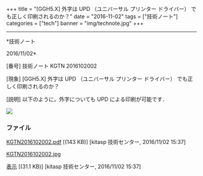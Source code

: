 ﻿+++
title = "[GGH5.X] 外字は UPD （ユニバーサル プリンター ドライバー） でも正しく印刷されるのか？"
date = "2016-11-02"
tags = ["技術ノート"]
categories = ["tech"]
banner = "img/technote.jpg"
+++

-----------------------------------------------------------------------------------------------------------------------------

*技術ノート

2016/11/02*


[番号]
技術ノート KGTN 2016102002

[現象]
[GGH5.X] 外字は UPD （ユニバーサル プリンター ドライバー）
でも正しく印刷されるのか？

[説明]
以下のように，外字についても UPD による印刷が可能です．

![](http://techreport.kitasp.net/attachments/download/3176/KGTN2016102002.jpg)


### ファイル

 
 


[KGTN2016102002.pdf](http://techreport.kitasp.net/attachments/download/3175/KGTN2016102002.pdf)
 [(143 KB)] [kitasp 技術センター, 2016/11/02
15:37]

[KGTN2016102002.jpg](http://techreport.kitasp.net/attachments/download/3176/KGTN2016102002.jpg)

[表示](http://techreport.kitasp.net/attachments/3176/KGTN2016102002.jpg "表示")
 [(31.1 KB)] [kitasp 技術センター, 2016/11/02
15:37]


 


 

